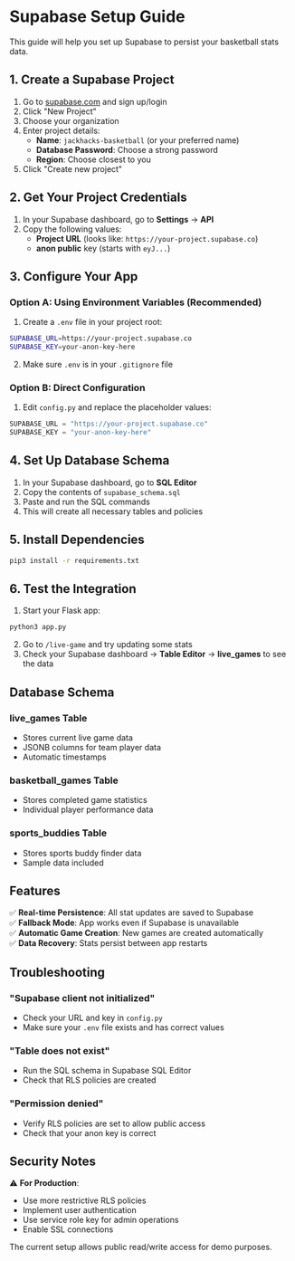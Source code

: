 # Supabase Setup Guide

This guide will help you set up Supabase to persist your basketball stats data.

## 1. Create a Supabase Project

1. Go to [supabase.com](https://supabase.com) and sign up/login
2. Click "New Project"
3. Choose your organization
4. Enter project details:
   - **Name**: `jackhacks-basketball` (or your preferred name)
   - **Database Password**: Choose a strong password
   - **Region**: Choose closest to you
5. Click "Create new project"

## 2. Get Your Project Credentials

1. In your Supabase dashboard, go to **Settings** → **API**
2. Copy the following values:
   - **Project URL** (looks like: `https://your-project.supabase.co`)
   - **anon public** key (starts with `eyJ...`)

## 3. Configure Your App

### Option A: Using Environment Variables (Recommended)

1. Create a `.env` file in your project root:
```bash
SUPABASE_URL=https://your-project.supabase.co
SUPABASE_KEY=your-anon-key-here
```

2. Make sure `.env` is in your `.gitignore` file

### Option B: Direct Configuration

1. Edit `config.py` and replace the placeholder values:
```python
SUPABASE_URL = "https://your-project.supabase.co"
SUPABASE_KEY = "your-anon-key-here"
```

## 4. Set Up Database Schema

1. In your Supabase dashboard, go to **SQL Editor**
2. Copy the contents of `supabase_schema.sql`
3. Paste and run the SQL commands
4. This will create all necessary tables and policies

## 5. Install Dependencies

```bash
pip3 install -r requirements.txt
```

## 6. Test the Integration

1. Start your Flask app:
```bash
python3 app.py
```

2. Go to `/live-game` and try updating some stats
3. Check your Supabase dashboard → **Table Editor** → **live_games** to see the data

## Database Schema

### live_games Table
- Stores current live game data
- JSONB columns for team player data
- Automatic timestamps

### basketball_games Table  
- Stores completed game statistics
- Individual player performance data

### sports_buddies Table
- Stores sports buddy finder data
- Sample data included

## Features

✅ **Real-time Persistence**: All stat updates are saved to Supabase  
✅ **Fallback Mode**: App works even if Supabase is unavailable  
✅ **Automatic Game Creation**: New games are created automatically  
✅ **Data Recovery**: Stats persist between app restarts  

## Troubleshooting

### "Supabase client not initialized"
- Check your URL and key in `config.py`
- Make sure your `.env` file exists and has correct values

### "Table does not exist"
- Run the SQL schema in Supabase SQL Editor
- Check that RLS policies are created

### "Permission denied"
- Verify RLS policies are set to allow public access
- Check that your anon key is correct

## Security Notes

⚠️ **For Production**: 
- Use more restrictive RLS policies
- Implement user authentication
- Use service role key for admin operations
- Enable SSL connections

The current setup allows public read/write access for demo purposes.
